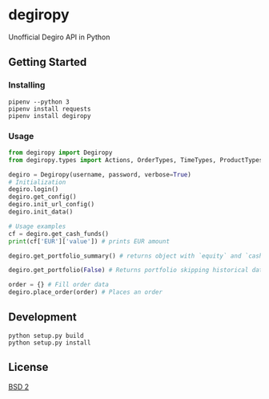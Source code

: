 # degiropy

Unofficial Degiro API in Python

## Getting Started

### Installing

```
pipenv --python 3
pipenv install requests
pipenv install degiropy
```

### Usage

```python
from degiropy import Degiropy
from degiropy.types import Actions, OrderTypes, TimeTypes, ProductTypes, Sort

degiro = Degiropy(username, password, verbose=True)
# Initialization
degiro.login()
degiro.get_config()
degiro.init_url_config()
degiro.init_data()

# Usage examples
cf = degiro.get_cash_funds()
print(cf['EUR']['value']) # prints EUR amount

degiro.get_portfolio_summary() # returns object with `equity` and `cash` properties

degiro.get_portfolio(False) # Returns portfolio skipping historical data

order = {} # Fill order data
degiro.place_order(order) # Places an order 
```

## Development

```
python setup.py build
python setup.py install
```

## License

[BSD 2](https://github.com/alexberazouski/degiropy/blob/main/LICENSE)
